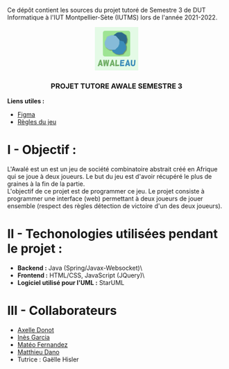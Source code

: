 Ce dépôt contient les sources du projet tutoré de Semestre 3 de DUT Informatique à l'IUT Montpellier-Sète (IUTMS) lors de l'année 2021-2022.
<div align="center">
	<img src="resources/Logo_Awaleau.png" height="100px">
	<h3 align="center">PROJET TUTORE AWALE SEMESTRE 3</h3>
</div>

__Liens utiles :__
- [Figma](https://www.figma.com/file/pyTTMuml1PO94WtGyTJgAL/Maquettes-Projet-Awale)
- [Règles du jeu](https://www.regledujeu.fr/awale/)


# I - Objectif :
L'Awalé est un est un jeu de société combinatoire abstrait créé en Afrique qui se joue à deux joueurs. Le but du jeu est d'avoir récupéré le plus de graines à la fin de la partie.\
L'objectif de ce projet est de programmer ce jeu. Le projet consiste à  programmer une interface (web) permettant à  deux joueurs de jouer ensemble (respect des règles détection de victoire d'un des deux joueurs).


# II - Techonologies utilisées pendant le projet :
- **Backend :** Java (Spring/Javax-Websocket)\
- **Frontend :** HTML/CSS, JavaScript (JQuery)\
- **Logiciel utilisé pour l'UML :** StarUML


# III - Collaborateurs
- [Axelle Donot](https://github.com/Axelle-Donot)
- [Inès Garcia](https://github.com/Ines-Garcia)
- [Matéo Fernandez](https://github.com/mateo-fernandez)
- [Matthieu Dano](https://github.com/matthieu-dano)
- Tutrice : Gaëlle Hisler
